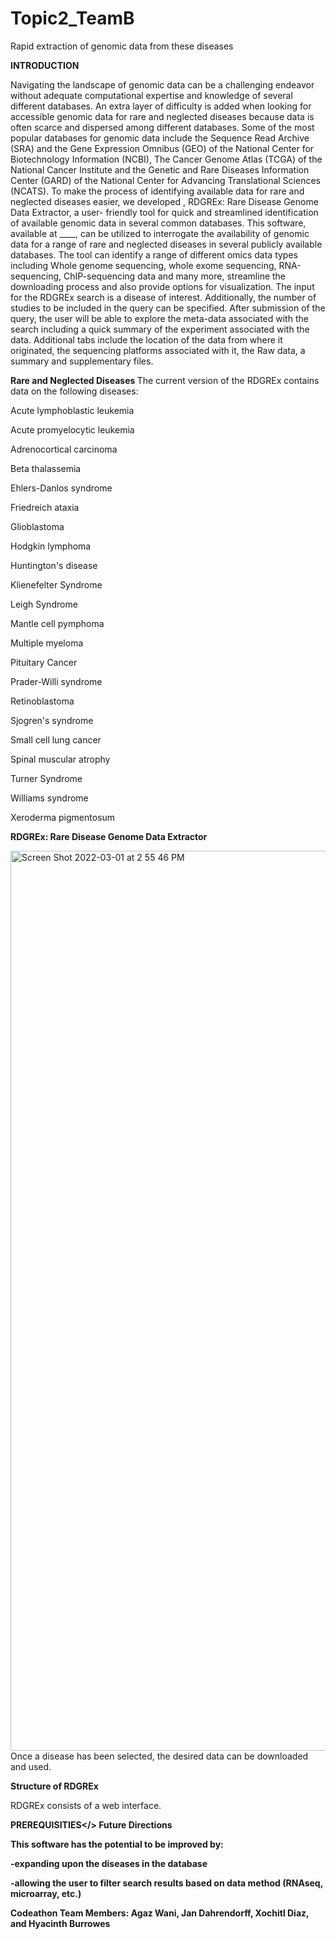 # Topic2_TeamB
Rapid extraction of genomic data from these diseases 

<b>INTRODUCTION</b>

Navigating the landscape of genomic data can be a challenging endeavor without 
adequate computational expertise and knowledge of several different databases. An
extra layer of difficulty is added when looking for accessible genomic data for rare 
and neglected diseases because data is often scarce and dispersed among different
databases. Some of the most popular databases for genomic data include the 
Sequence Read Archive (SRA) and the Gene Expression Omnibus (GEO) of the 
National Center for Biotechnology Information (NCBI), The Cancer Genome Atlas 
(TCGA) of the National Cancer Institute and the Genetic and Rare Diseases 
Information Center (GARD) of the National Center for Advancing Translational 
Sciences (NCATS).
To make the process of identifying available data for rare and neglected diseases 
easier, we developed , RDGREx: Rare Disease Genome Data Extractor, a user-
friendly tool for quick and streamlined identification of available genomic data in 
several common databases. This software, available at ____, can be utilized to 
interrogate the availability of genomic data for a range of rare and neglected 
diseases in several publicly available databases. The tool can identify a range of 
different omics data types including Whole genome sequencing, whole exome 
sequencing, RNA-sequencing, ChIP-sequencing data and many more, streamline the
downloading process and also provide options for visualization. 
The input for the RDGREx search is a disease of interest. Additionally, the number of
studies to be included in the query can be specified. After submission of the query, 
the user will be able to explore the meta-data associated with the search including 
a quick summary of the experiment associated with the data. Additional tabs 
include the location of the data from where it originated, the sequencing platforms 
associated with it, the Raw data, a summary and supplementary files.

<b> Rare and Neglected Diseases </b>
The current version of the RDGREx contains data on the following diseases:

Acute lymphoblastic leukemia

Acute promyelocytic leukemia

Adrenocortical carcinoma

Beta thalassemia

Ehlers-Danlos syndrome

Friedreich ataxia

Glioblastoma

Hodgkin lymphoma

Huntington's disease

Klienefelter Syndrome

Leigh Syndrome

Mantle cell pymphoma

Multiple myeloma

Pituitary Cancer

Prader-Willi syndrome

Retinoblastoma

Sjogren's syndrome

Small cell lung cancer

Spinal muscular atrophy

Turner Syndrome

Williams syndrome

Xeroderma pigmentosum

<b>RDGREx: Rare Disease Genome Data Extractor </b>

<img width="1440" alt="Screen Shot 2022-03-01 at 2 55 46 PM" src="https://user-images.githubusercontent.com/100782707/156402061-4fdd92e0-417b-43d8-b3e3-dc9efa358653.png">
Once a disease has been selected, the desired data can be downloaded and used. 
  
<b> Structure of RDGREx </b>

RDGREx consists of a web interface.

<b>PREREQUISITIES</>
<b>Future Directions </b>

This software has the potential to be improved by:

-expanding upon the diseases in the database

-allowing the user to filter search results based on data method (RNAseq, microarray, etc.)


<b> Codeathon Team Members: </b>
Agaz Wani, Jan Dahrendorff, Xochitl Diaz, and Hyacinth Burrowes
